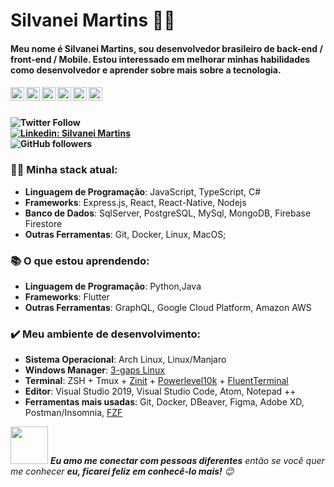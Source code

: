 # Silvanei Martins :man_technologist:

<h4>Meu nome é Silvanei Martins, sou desenvolvedor brasileiro de back-end / front-end / Mobile. Estou interessado em melhorar minhas habilidades como desenvolvedor e aprender sobre mais sobre a tecnologia.<h4> 

<a align="center" href="https://twitter.com/SilvaneiMartins">
  <img align="left" alt="Pavan's Twitter" width="22px" src="https://cdn.jsdelivr.net/npm/simple-icons@v3/icons/twitter.svg" />
</a>
<a href="https://www.linkedin.com/in/silvanei-martins-a5412436">
  <img align="left" alt="Pavan's Linkdein" width="22px" src="https://cdn.jsdelivr.net/npm/simple-icons@v3/icons/linkedin.svg" />
</a>
<a href="https://github.com/SilvaneiMartins">
  <img align="left" alt="Pavan's Github" width="22px" src="https://cdn.jsdelivr.net/npm/simple-icons@v3/icons/github.svg" />
</a>
<a href="https://t.me/silvaneimartins">
  <img align="left" alt="Pavan's Telegram" width="22px" src="https://cdn.jsdelivr.net/npm/simple-icons@v3/icons/telegram.svg" />
</a>
<a href="https://www.instagram.com/silvanei.martinss/?hl=pt-br/">
  <img align="left" alt="Pavan's Instagram" width="22px" src="https://cdn.jsdelivr.net/npm/simple-icons@v3/icons/instagram.svg" />
</a>
<a href="https://www.facebook.com/silvanei.martins.31/">
  <img align="left" alt="Pavan's Facebook" width="22px" src="https://cdn.jsdelivr.net/npm/simple-icons@v3/icons/facebook.svg" />
</a>

</br>
</br>
 
![Twitter Follow](https://img.shields.io/twitter/follow/SilvaneiMartins?label=Segue-me)  </br>
[![Linkedin: Silvanei Martins](https://img.shields.io/badge/Silvanei-Martins-blue?style=flat-square&logo=Linkedin&logoColor=white&link=https://www.linkedin.com/in/silvanei-martins-a5412436/)](https://www.linkedin.com/in/silvanei-martins-a5412436/) </br>
![GitHub followers](https://img.shields.io/github/followers/SilvaneiMartins?label=Segue-me&style=social)

### :man_technologist: Minha stack atual:
 - **Linguagem de Programação**: JavaScript, TypeScript, C#
 - **Frameworks**: Express.js, React, React-Native, Nodejs
 - **Banco de Dados**: SqlServer, PostgreSQL, MySql, MongoDB, Firebase Firestore
 - **Outras Ferramentas**: Git, Docker, Linux, MacOS;
 
 ### 📚 O que estou aprendendo: 
 - **Linguagem de Programação**: Python,Java
 - **Frameworks**: Flutter 
 - **Outras Ferramentas**: GraphQL, Google Cloud Platform, Amazon AWS
 
 ### ✔️ Meu ambiente de desenvolvimento:
 - **Sistema Operacional**: Arch Linux, Linux/Manjaro
 - **Windows Manager**: [3-gaps Linux](https://github.com/Airblader/i3)
 - **Terminal**: ZSH + Tmux + [Zinit](https://github.com/zdharma/zinit) + [Powerlevel10k](https://github.com/romkatv/powerlevel10k) + [FluentTerminal](https://github.com/felixse/FluentTerminal)
 - **Editor**: Visual Studio 2019, Visual Studio Code, Atom, Notepad ++ 
 - **Ferramentas mais usadas**: Git, Docker, DBeaver, Figma, Adobe XD, Postman/Insomnia, [FZF](https://github.com/junegunn/fzf)
 
 
<img src="https://media.giphy.com/media/LnQjpWaON8nhr21vNW/giphy.gif" width="60"> <em><b>Eu amo me conectar com pessoas diferentes</b> então se você quer me conhecer <b>eu, ficarei feliz em conhecê-lo mais!</b> 😊</em>
 
